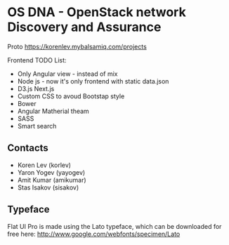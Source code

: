 OS DNA - OpenStack network Discovery and Assurance
==================================================

Proto
https://korenlev.mybalsamiq.com/projects

Frontend TODO List:
* Only Angular view - instead of mix
* Node js - now it's only frontend with static data.json
* D3.js Next.js
* Custom CSS to avoud Bootstap style
* Bower
* Angular Matherial theam
* SASS
* Smart search


## Contacts
* Koren Lev (korlev)
* Yaron Yogev (yayogev)
* Amit Kumar (amikumar)
* Stas Isakov (sisakov)

## Typeface
Flat UI Pro is made using the Lato typeface, which can be downloaded for free here: http://www.google.com/webfonts/specimen/Lato
